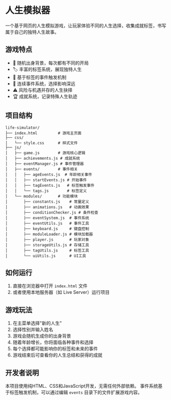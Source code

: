 # 人生模拟器

一个基于网页的人生模拟游戏，让玩家体验不同的人生选择，收集成就标签，书写属于自己的独特人生故事。

## 游戏特点

- 🎲 随机出身背景，每次都有不同的开局
- 🏷️ 丰富的标签系统，展现独特人生
- 📖 基于标签的事件触发机制
- 🔗 连续事件系统，选择影响深远
- ⚠️ 风险与机遇并存的人生抉择
- 🏆 成就系统，记录特殊人生轨迹

## 项目结构

```
life-simulator/
├── index.html         # 游戏主页面
├── css/
│   └── style.css      # 样式文件
├── js/
│   ├── game.js        # 游戏核心逻辑
│   ├── achievements.js # 成就系统
│   ├── eventManager.js # 事件管理器
│   ├── events/        # 事件相关
│   │   ├── ageEvents.js  # 年龄相关事件
│   │   ├── startEvents.js # 开始事件
│   │   ├── tagEvents.js   # 标签触发事件
│   │   └── tags.js        # 标签定义
│   └── modules/       # 功能模块
│       ├── constants.js    # 常量定义
│       ├── animations.js   # 动画效果
│       ├── conditionChecker.js # 条件检查
│       ├── eventSystem.js  # 事件系统
│       ├── eventUtils.js   # 事件工具
│       ├── keyboard.js     # 键盘控制
│       ├── moduleLoader.js # 模块加载器
│       ├── player.js       # 玩家对象
│       ├── storageUtils.js # 存储工具
│       ├── tagUtils.js     # 标签工具
│       └── uiUtils.js      # UI工具
```
## 如何运行

1. 直接在浏览器中打开 `index.html` 文件
2. 或者使用本地服务器（如 Live Server）运行项目

## 游戏玩法

1. 在主菜单选择"新的人生"
2. 选择性别并输入姓名
3. 游戏会随机生成你的出身背景
4. 随着年龄增长，你将面临各种事件和选择
5. 每个选择都可能影响你的标签和未来的事件
6. 游戏结束后可查看你的人生总结和获得的成就

## 开发者说明

本项目使用纯HTML、CSS和JavaScript开发，无需任何外部依赖。
事件系统基于标签触发机制，可以通过编辑 `events` 目录下的文件扩展游戏内容。 

